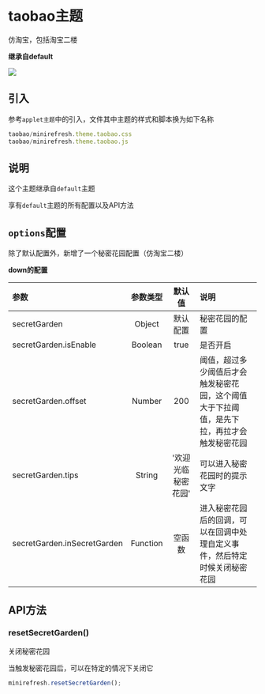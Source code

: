 # taobao主题

仿淘宝，包括淘宝二楼

__继承自default__

![](https://minirefresh.github.io/minirefresh/staticresource/screenshoot/theme_taobao.gif)

## 引入

参考`applet主题`中的引入，文件其中主题的样式和脚本换为如下名称

```js
taobao/minirefresh.theme.taobao.css
taobao/minirefresh.theme.taobao.js
```

## 说明

这个主题继承自`default`主题

享有`default`主题的所有配置以及API方法

## `options`配置

除了默认配置外，新增了一个秘密花园配置（仿淘宝二楼）

__down的配置__

| 参数 | 参数类型 | 默认值 |说明 |
| :------------- |:-------------:|:-------------:|:-------------|
| secretGarden | Object | 默认配置 | 秘密花园的配置 |
| secretGarden.isEnable | Boolean | true | 是否开启  |
| secretGarden.offset | Number | 200 | 阈值，超过多少阈值后才会触发秘密花园，这个阈值大于下拉阈值，是先下拉，再拉才会触发秘密花园  |
| secretGarden.tips | String | '欢迎光临秘密花园' | 可以进入秘密花园时的提示文字 |
| secretGarden.inSecretGarden | Function | 空函数 | 进入秘密花园后的回调，可以在回调中处理自定义事件，然后特定时候关闭秘密花园 |

## API方法

### resetSecretGarden()

关闭秘密花园

当触发秘密花园后，可以在特定的情况下关闭它

```js
minirefresh.resetSecretGarden();
```






